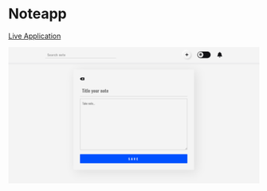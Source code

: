 # Noteapp
[Live Application](https://cloudnotes.vercel.app/)

<img src="./screen.png" alt="note app screenshot">
